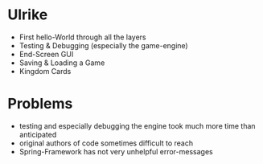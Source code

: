 # Ulrike

- First hello-World through all the layers
- Testing & Debugging (especially the game-engine)
- End-Screen GUI
- Saving & Loading a Game
- Kingdom Cards

# Problems

- testing and especially debugging the engine took much more time than anticipated
- original authors of code sometimes difficult to reach
- Spring-Framework has not very unhelpful error-messages


